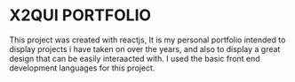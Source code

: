 # X2QUI PORTFOLIO

This project was created with reactjs, It is my personal portfolio intended to display projects i have taken on over the years, and also to display a great design that can be easily interaacted with.
I used the basic front end development languages for this project.